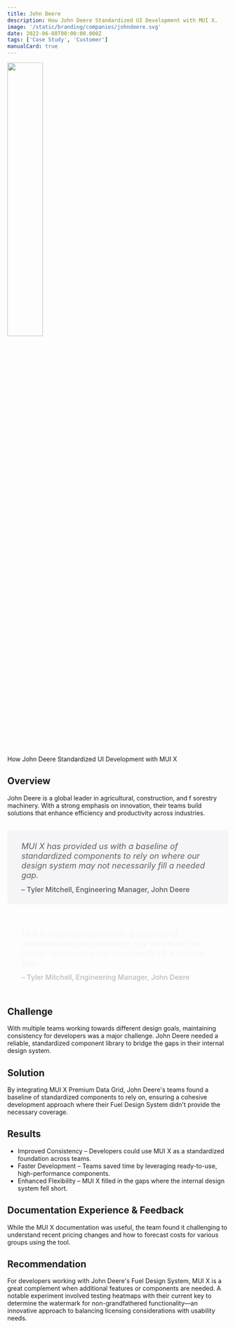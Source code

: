 ```yaml
---
title: John Deere
description: How John Deere Standardized UI Development with MUI X.
image: '/static/branding/companies/johndeere.svg'
date: 2022-06-08T00:00:00.000Z
tags: ['Case Study', 'Customer']
manualCard: true
---
```


<style>
  #blog-responsive-image {
    height: 230px;
    @media (max-width: 600px) {
      height: 167px;
    }
  }
</style>

<img
    id="blog-responsive-image"
    src="/static/branding/companies/johndeere.svg"
    alt=""
    style="width: 40%; height: auto; object-fit: cover; object-position: top left; border: 0px; margin-left: 0; margin-bottom: 20px; display: block; text-align: left;"
  />

How John Deere Standardized UI Development with MUI X

## Overview

John Deere is a global leader in agricultural, construction, and f sorestry machinery. With a strong emphasis on innovation, their teams build solutions that enhance efficiency and productivity across industries.

<span class="only-light-mode">
<blockquote style="margin: 32px 0; padding: 24px 32px; background: #f5f5f7; border-left: 6px solid var(--muidocs-palette-primary-main); border-radius: 8px; font-size: 1.15rem; font-style: italic;">
  MUI X has provided us with a baseline of standardized components to rely on where our design system may not necessarily fill a needed gap.
  <br>
  <span style="display: block; margin-top: 12px; font-size: 1rem; font-style: normal; color: #555; font-weight: 500;">
    – Tyler Mitchell, Engineering Manager, John Deere
  </span>
</blockquote>
</span>
<span class="only-dark-mode">
<blockquote style="margin: 32px 0; padding: 24px 32px; background: var(--muidocs-palette-background-default); border-left: 6px solid var(--muidocs-palette-primary-main); color: #f5f5f7; border-radius: 8px; font-size: 1.15rem; font-style: italic;">
  MUI X has provided us with a baseline of standardized components to rely on where our design system may not necessarily fill a needed gap.
  <br>
  <span style="display: block; margin-top: 12px; font-size: 1rem; font-style: normal; color: #bbb; font-weight: 500;">
   – Tyler Mitchell, Engineering Manager, John Deere
  </span>
</blockquote>
</span>

## Challenge

With multiple teams working towards different design goals, maintaining consistency for developers was a major challenge. John Deere needed a reliable, standardized component library to bridge the gaps in their internal design system.

## Solution

By integrating MUI X Premium Data Grid, John Deere's teams found a baseline of standardized components to rely on, ensuring a cohesive development approach where their Fuel Design System didn't provide the necessary coverage.

## Results

- Improved Consistency – Developers could use MUI X as a standardized foundation across teams.
- Faster Development – Teams saved time by leveraging ready-to-use, high-performance components.
- Enhanced Flexibility – MUI X filled in the gaps where the internal design system fell short.

## Documentation Experience & Feedback

While the MUI X documentation was useful, the team found it challenging to understand recent pricing changes and how to forecast costs for various groups using the tool.

## Recommendation

For developers working with John Deere's Fuel Design System, MUI X is a great complement when additional features or components are needed.
A notable experiment involved testing heatmaps with their current key to determine the watermark for non-grandfathered functionality—an innovative approach to balancing licensing considerations with usability needs.
